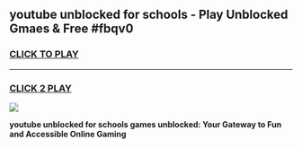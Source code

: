 
## youtube unblocked for schools - Play Unblocked Gmaes & Free #fbqv0
<h3>
<a href="https://news.freeplayer.one?title=youtube_unblocked_for_schools&ref=26F">CLICK TO PLAY</a></h3>
<hr>

<h3>
<a href="https://news.freeplayer.one?title=youtube_unblocked_for_schools&ref=26F">CLICK 2 PLAY</a>
  
</h3>

<a href="https://news.freeplayer.one?title=youtube_unblocked_for_schools&ref=26F/"><img src="https://clearcache.store/games.png"></a>


**youtube unblocked for schools games unblocked: Your Gateway to Fun and Accessible Online Gaming**
